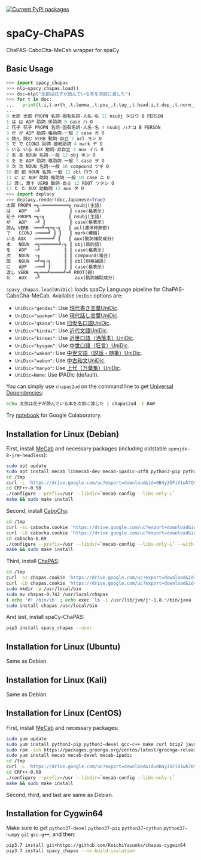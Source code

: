 [![Current PyPI packages](https://badge.fury.io/py/spacy-chapas.svg)](https://pypi.org/project/spacy-chapas/)

# spaCy-ChaPAS

ChaPAS-CaboCha-MeCab wrapper for spaCy

## Basic Usage

```py
>>> import spacy_chapas
>>> nlp=spacy_chapas.load()
>>> doc=nlp("太郎は花子が読んでいる本を次郎に渡した")
>>> for t in doc:
...   print(t.i,t.orth_,t.lemma_,t.pos_,t.tag_,t.head.i,t.dep_,t.norm_,t.ent_iob_,t.ent_type_)
...
0 太郎 太郎 PROPN 名詞-固有名詞-人名-名 12 nsubj タロウ B PERSON
1 は は ADP 助詞-係助詞 0 case ハ O
2 花子 花子 PROPN 名詞-固有名詞-人名-名 4 nsubj ハナコ B PERSON
3 が が ADP 助詞-格助詞-一般 2 case ガ O
4 読ん 読む VERB 動詞-自立 7 acl ヨン O
5 で で CCONJ 助詞-接続助詞 4 mark デ O
6 いる いる AUX 動詞-非自立 4 aux イル O
7 本 本 NOUN 名詞-一般 12 obj ホン O
8 を を ADP 助詞-格助詞-一般 7 case ヲ O
9 次 次 NOUN 名詞-一般 10 compound ツギ O
10 郎 郎 NOUN 名詞-一般 12 obl ロウ O
11 に に ADP 助詞-格助詞-一般 10 case ニ O
12 渡し 渡す VERB 動詞-自立 12 ROOT ワタシ O
13 た た AUX 助動詞 12 aux タ O
>>> import deplacy
>>> deplacy.render(doc,Japanese=True)
太郎 PROPN ═╗<══════════╗ nsubj(主語)
は   ADP   <╝           ║ case(格表示)
花子 PROPN ═╗<╗         ║ nsubj(主語)
が   ADP   <╝ ║         ║ case(格表示)
読ん VERB  ═══╝═╗═╗<╗   ║ acl(連体修飾節)
で   CCONJ <════╝ ║ ║   ║ mark(標識)
いる AUX   <══════╝ ║   ║ aux(動詞補助成分)
本   NOUN  ═╗═══════╝<╗ ║ obj(目的語)
を   ADP   <╝         ║ ║ case(格表示)
次   NOUN  <╗         ║ ║ compound(複合)
郎   NOUN  ═╝═╗<╗     ║ ║ obl(斜格補語)
に   ADP   <══╝ ║     ║ ║ case(格表示)
渡し VERB  ═╗═══╝═════╝═╝ ROOT(親)
た   AUX   <╝             aux(動詞補助成分)
```

`spacy_chapas.load(UniDic)` loads spaCy Language pipeline for ChaPAS-CaboCha-MeCab. Available `UniDic` options are:

* `UniDic="gendai"`: Use [現代書き言葉UniDic](https://unidic.ninjal.ac.jp/download#unidic_bccwj).
* `UniDic="spoken"`: Use [現代話し言葉UniDic](https://unidic.ninjal.ac.jp/download#unidic_csj).
* `UniDic="qkana"`: Use [旧仮名口語UniDic](https://unidic.ninjal.ac.jp/download_all#unidic_qkana).
* `UniDic="kindai"`: Use [近代文語UniDic](https://unidic.ninjal.ac.jp/download_all#unidic_kindai).
* `UniDic="kinsei"`: Use [近世口語（洒落本）UniDic](https://unidic.ninjal.ac.jp/download_all#unidic_kinsei).
* `UniDic="kyogen"`: Use [中世口語（狂言）UniDic](https://unidic.ninjal.ac.jp/download_all#unidic_kyogen).
* `UniDic="wakan"`: Use [中世文語（説話・随筆）UniDic](https://unidic.ninjal.ac.jp/download_all#unidic_wakan).
* `UniDic="wabun"`: Use [中古和文UniDic](https://unidic.ninjal.ac.jp/download_all#unidic_wabun).
* `UniDic="manyo"`: Use [上代（万葉集）UniDic](https://unidic.ninjal.ac.jp/download_all#unidic_manyo).
* `UniDic=None`: Use IPADic (default).

You can simply use `chapas2ud` on the command line to get [Universal Dependencies](https://universaldependencies.org/format.html):

```sh
echo 太郎は花子が読んでいる本を次郎に渡した | chapas2ud -I RAW
```

Try [notebook](https://colab.research.google.com/github/KoichiYasuoka/spaCy-ChaPAS/blob/master/spacy_chapas.ipynb) for Google Colaboratory.

## Installation for Linux (Debian)

First, install [MeCab](https://taku910.github.io/mecab/) and necessary packages (including oldstable `openjdk-8-jre-headless`):

```sh
sudo apt update
sudo apt install mecab libmecab-dev mecab-ipadic-utf8 python3-pip python3-dev g++ make curl openjdk-8-jre-headless
cd /tmp
curl -L 'https://drive.google.com/uc?export=download&id=0B4y35FiV1wh7QVR6VXJ5dWExSTQ' | tar xzf -
cd CRF++-0.58
./configure --prefix=/usr --libdir=`mecab-config --libs-only-L`
make && sudo make install
```

Second, install [CaboCha](https://taku910.github.io/cabocha/):

```sh
cd /tmp
curl -sc cabocha.cookie 'https://drive.google.com/uc?export=download&id=0B4y35FiV1wh7SDd1Q1dUQkZQaUU' > /dev/null
curl -Lb cabocha.cookie 'https://drive.google.com/uc?export=download&id=0B4y35FiV1wh7SDd1Q1dUQkZQaUU&confirm='`tr -d '\015' < cabocha.cookie | awk '/_warning_/{print $NF}'` | tar xjf -
cd cabocha-0.69
./configure --prefix=/usr --libdir=`mecab-config --libs-only-L` --with-charset=UTF8
make && sudo make install
```

Third, install [ChaPAS](https://sites.google.com/site/yotarow/chapas):

```sh
cd /tmp
curl -sc chapas.cookie 'https://drive.google.com/uc?export=download&id=0BwG_CvJHq43fNDlqSkVSREkzaEk' > /dev/null
curl -Lb chapas.cookie 'https://drive.google.com/uc?export=download&id=0BwG_CvJHq43fNDlqSkVSREkzaEk&confirm='`tr -d '\015' < chapas.cookie | awk '/_warning_/{print $NF}'` | tar xzf -
sudo mkdir -p /usr/local/bin
sudo mv chapas-0.742 /usr/local/chapas
( echo '#! /bin/sh' ; echo exec `ls -1 /usr/lib/jvm/j*-1.8.*/bin/java | tail -1` -Xmx1g -jar /usr/local/chapas/chapas.jar '"$@"' ) > chapas
sudo install chapas /usr/local/bin
```

And last, install spaCy-ChaPAS:

```sh
pip3 install spacy_chapas --user
```

## Installation for Linux (Ubuntu)

Same as Debian.

## Installation for Linux (Kali)

Same as Debian.

## Installation for Linux (CentOS)

First, install [MeCab](https://taku910.github.io/mecab/) and necessary packages:

```sh
sudo yum update
sudo yum install python3-pip python3-devel gcc-c++ make curl bzip2 java-1.8.0-openjdk-headless epel-release
sudo rpm -ivh https://packages.groonga.org/centos/latest/groonga-release-latest.noarch.rpm
sudo yum install mecab mecab-devel mecab-ipadic
cd /tmp
curl -L 'https://drive.google.com/uc?export=download&id=0B4y35FiV1wh7QVR6VXJ5dWExSTQ' | tar xzf -
cd CRF++-0.58
./configure --prefix=/usr --libdir=`mecab-config --libs-only-L`
make && sudo make install
```

Second, third, and last are same as Debian.

## Installation for Cygwin64

Make sure to get `python37-devel` `python37-pip` `python37-cython` `python37-numpy` `git` `gcc-g++`, and then:

```sh
pip3.7 install git+https://github.com/KoichiYasuoka/chapas-cygwin64
pip3.7 install spacy_chapas --no-build-isolation
```

